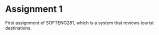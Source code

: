 # Assignment 1

First assignment of SOFTENG281, which is a system that reviews tourist destinations.

